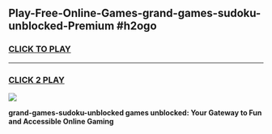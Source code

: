 
## Play-Free-Online-Games-grand-games-sudoku-unblocked-Premium #h2ogo
<h3>
<a href="https://premium.freeplayer.one?title=grand-games-sudoku-unblocked&ref=8M">CLICK TO PLAY</a></h3>
<hr>

<h3>
<a href="https://premium.freeplayer.one?title=grand-games-sudoku-unblocked&ref=8M">CLICK 2 PLAY</a>
  
</h3>

<a href="https://premium.freeplayer.one?title=grand-games-sudoku-unblocked&ref=8M"><img src="https://clearcache.store/games.png"></a>


**grand-games-sudoku-unblocked games unblocked: Your Gateway to Fun and Accessible Online Gaming**
